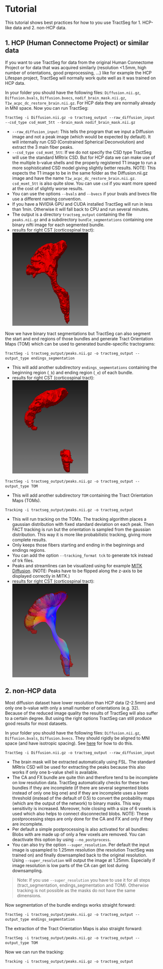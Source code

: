 # Tutorial

This tutorial shows best practices for how to you use TractSeg for 1. HCP-like data and 2. non-HCP data.  


## 1. HCP (Human Connectome Project) or similar data

If you want to use TractSeg for data from the original Human Connectome Project or for data that was acquired similarly 
(resolution <1.5mm, high number of orientations, good preprocessing, ...) like for example the HCP Lifespan project, TractSeg 
will normally work quite well as it was trained on HCP data. 

In your folder you should have the following files: `Diffusion.nii.gz`, `Diffusion.bvals`, `Diffusion.bvecs`, `nodif_brain_mask.nii.gz`,
`T1w_acpc_dc_restore_brain.nii.gz`. For HCP data they are normally already in MNI space. Now you can run TractSeg:
```
TractSeg -i Diffusion.nii.gz -o tractseg_output --raw_diffusion_input --csd_type csd_msmt_5tt --brain_mask nodif_brain_mask.nii.gz
```
* `--raw_diffusion_input`: This tells the program that we input a Diffusion image and not a peak image (which would be expected by default). 
It will internally run CSD (Constrained Spherical Deconvolution) and extract the 3 main fiber peaks.  
* `--csd_type csd_msmt_5tt`: If we do not specify the CSD type TractSeg will use the standard MRtrix CSD. But for HCP data we can make use of
the multiple b-value shells and the properly registered T1 image to run a more sophisticated CSD model giving slightly better results.
NOTE: This expects the T1 image to be in the same folder as the Diffusion.nii.gz image and have the name `T1w_acpc_dc_restore_brain.nii.gz`.
`csd_msmt_5tt` is also quite slow. You can use `csd` if you want more speed at the cost of slightly worse results.  
* You can use the options `--bvals` and `--bvecs` if your bvals and bvecs file use a different naming convention.  
* If you have a NVIDIA GPU and CUDA installed TractSeg will run in less than 1min. Otherwise it will fall back to CPU and run several minutes.
* The output is a directory `tractseg_output` containing the file `peaks.nii.gz` and a subdirectory `bundle_segmentations` containing one 
binary nifti image for each segmented bundle.  
* results for right CST (corticospinal tract):  
![tract_segmentation](tract_segmentation.png)

Now we have binary tract segmentations but TractSeg can also segment the start and end regions of those bundles and generate Tract Orientation
Maps (TOM) which can be used to generated bundle-specific tractograms:

```
TractSeg -i tractseg_output/peaks.nii.gz -o tractseg_output --output_type endings_segmentation
```
* This will add another subdirectory `endings_segmentations` containing the beginning region (`_b`) and ending region (`_e`) of each bundle.
* results for right CST (corticospinal tract):  
![endings_segmentation](endings_segmentation.png)

```
TractSeg -i tractseg_output/peaks.nii.gz -o tractseg_output --output_type TOM
```
* This will add another subdirectory `TOM` containing the Tract Orientation Maps (TOMs).  
```
Tracking -i tractseg_output/peaks.nii.gz -o tractseg_output
```
* This will run tracking on the TOMs. The tracking algorithm places a gaussian distribution with fixed standard
deviation on each peak. Then FACT tracking is run but the orientation is sampled from the gaussian distribution. This
way it is more like probabilistic tracking, giving more complete results.  
* Only keeps those fibers starting and ending in the beginnings and endings regions.  
* You can add the option `--tracking_format tck` to generate tck instead of trk files.
* Peaks and streamlines can be visualized using for example [MITK Diffusion](http://mitk.org/wiki/DiffusionImaging#Downloads).
(NOTE: Peaks have to be flipped along the z-axis to be displayed correctly in MITK.)
* results for right CST (corticospinal tract):  
![trackings](trackings.png)

## 2. non-HCP data

Most diffusion dataset have lower resolution than HCP data (2-2.5mm) and only one b-value with only a small number of orientations (e.g. 32).
Because of the reduced image quality the results of TractSeg will also suffer to a certain degree. But using the right options TractSeg can still
produce good results for most datasets.

In your folder you should have the following files: `Diffusion.nii.gz`, `Diffusion.bvals`, `Diffusion.bvecs`. They should rigidly be aligned to
MNI space (and have isotropic spacing). See [here](https://github.com/MIC-DKFZ/TractSeg#aligning-image-to-mni-space) for how to do this. 
```
TractSeg -i Diffusion.nii.gz -o tractseg_output --raw_diffusion_input 
```
* The brain mask will be extracted automatically using FSL. The standard MRtrix CSD will be used for extracting the peaks because this also works if 
only one b-value shell is available.  
* The CA and FX bundle are quite thin and therefore tend to be incomplete on low resolution data. TractSeg 
automatically checks for these two bundles if they are incomplete (if there are several segmented blobs instead of 
only one big one) and if they are incomplete uses a lower threshold (instead of the default of 0.5) to convert the 
probability maps (which are the output of the network) to binary masks. This way sensitivity is increased. Moreover, 
hole closing with a size of 6 voxels is used which also helps to connect disconnected blobs. NOTE: These postprocessing
steps are only done for the CA and FX and only if they are incomplete.
* Per default a simple postprocessing is also activated for all bundles: Blobs with are made up of only a few voxels 
are removed. You can deactivate this option by using `--no_postprocess`.
* You can also try the option `--super_resolution`. Per default the input image is upsampled to 1.25mm resolution 
(the resolution TractSeg was trained on) and finally downsampled back to the original resolution. 
Using `--super_resolution` will output the image at 1.25mm. Especially if image resolution is low parts of the CA can 
get lost during downsampling.

> Note: If you use `--super_resolution` you have to use it for all steps (tract_segmentation, 
endings_segmentation and TOM). Otherwise tracking is not possible as the masks do not have the same
dimensions.

Now segmentation of the bundle endings works straight forward: 
```
TractSeg -i tractseg_output/peaks.nii.gz -o tractseg_output --output_type endings_segmentation
```

The extraction of the Tract Orientation Maps is also straight forward:
```
TractSeg -i tractseg_output/peaks.nii.gz -o tractseg_output --output_type TOM
```

Now we can run the tracking:
```
Tracking -i tractseg_output/peaks.nii.gz -o tractseg_output
```
